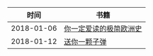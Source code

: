 
时间 | 书籍
------------- | -------------
2018-01-06|[你一定爱读的极简欧洲史](https://github.com/yancymin/Reading/blob/master/%E4%BD%A0%E4%B8%80%E5%AE%9A%E7%88%B1%E8%AF%BB%E7%9A%84%E6%9E%81%E7%AE%80%E6%AC%A7%E6%B4%B2%E5%8F%B2-John%20Hirst.md)
2018-01-12|[送你一颗子弹](.送你一颗子弹.md)
